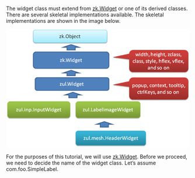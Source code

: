 The widget class must extend from
[zk.Widget](https://www.zkoss.org/javadoc/latest/jsdoc/classes/zk.Widget.html) or one of its derived
classes. There are several skeletal implementations available. The
skeletal implementations are shown in the image below.

![](images/ZKComDevEss_widget_hierarchy.png)

For the purposes of this tutorial, we will use
[zk.Widget](https://www.zkoss.org/javadoc/latest/jsdoc/classes/zk.Widget.html). Before we proceed, we
need to decide the name of the widget class. Let’s assume
<mp>com.foo.SimpleLabel</mp>.
